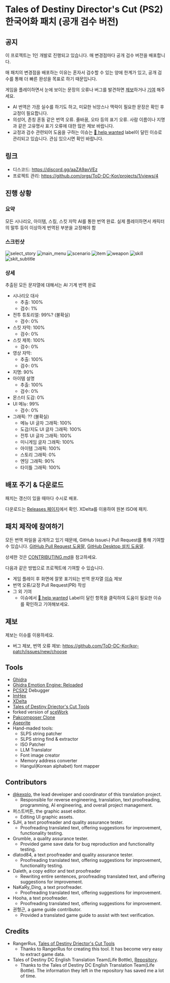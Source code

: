# Tales of Destiny Director's Cut (PS2) 한국어화 패치 (공개 검수 버전)

## 공지

이 프로젝트는 1인 개발로 진행되고 있습니다. 매 변경점마다 공개 검수 버전을 배포합니다.

매 패치의 변경점을 배포하는 이유는 혼자서 검수할 수 있는 양에 한계가 있고, 공개 검수를 통해 더 빠른 완성을 목표로 하기 때문입니다.

게임을 플레이하면서 눈에 보이는 문장의 오류나 버그를 발견하면 [제보](#제보)하거나 [기여](#패치-제작에-참여하기) 해주세요.

- AI 번역은 가끔 실수를 하기도 하고, 미묘한 뉘앙스나 맥락이 필요한 문장은 확인 후 교정이 필요합니다.
- 의성어, 존칭 혼동 같은 번역 오류. 줄바꿈, 오타 등의 표기 오류. 사람 이름이나 지명과 같은 고유명사 표기 오류에 대한 많은 제보 바랍니다.
- 교정과 검수 관련되어 도움을 구하는 이슈는 [🐤 help wanted](https://github.com/ToD-DC-Kor/kor-patch/issues?q=sort%3Aupdated-desc+is%3Aissue+is%3Aopen+label%3A%22%F0%9F%90%A4+help+wanted%22) label이 달린 이슈로 관리되고 있습니다. 관심 있으시면 확인 바랍니다.

## 링크

- 디스코드: https://discord.gg/aaZA9avVEz
- 프로젝트 관리: https://github.com/orgs/ToD-DC-Kor/projects/1/views/4

## 진행 상황

### 요약

모든 시나리오, 아이템, 스킬, 스킷 자막 AI를 통한 번역 완료. 실제 플레이하면서 캐릭터의 말투 등이 이상하게 번역된 부분을 교정해야 함

### 스크린샷

![select_story](./screenshots/select_story.png)
![main_menu](./screenshots/main_menu.png)
![scenario](./screenshots/scenario.png)
![item](./screenshots/item.png)
![weapon](./screenshots/weapon.png)
![skill](./screenshots/skill.png)
![skit_subtitle](./screenshots/skit_subtitle.png)

### 상세

추출된 모든 문자열에 대해서는 AI 기계 번역 완료

- 시나리오 대사
  - 추출: 100%
  - 검수: 1%
- 전투 튜토리얼: 99%? (불확실)
  - 검수: 0%
- 스킷 자막: 100%
  - 검수: 0%
- 스킷 제목: 100%
  - 검수: 0%
- 영상 자막:
  - 추출: 100%
  - 검수: 0%
- 지명: 90%
- 아이템 설명
  - 추출: 100%
  - 검수: 0%
- 몬스터 도감: 0%
- UI 메뉴: 99%
  - 검수: 0%
- 그래픽: ?? (불확실)
  - 메뉴 UI 글자 그래픽: 100%
  - 도감/지도 UI 글자 그래픽: 100%
  - 전투 UI 글자 그래픽: 100%
  - 미니게임 글자 그래픽: 100%
  - 아이템 그래픽: 100%
  - 스토리 그래픽: 0%
  - 엔딩 그래픽: 90%
  - 타이틀 그래픽: 100%

## 배포 주기 & 다운로드

패치는 갱신이 있을 때마다 수시로 배포.

다운로드는 [Releases 페이지](https://github.com/ToD-DC-Kor/kor-patch/releases)에서 확인. XDelta를 이용하여 원본 ISO에 패치.

## 패치 제작에 참여하기

모든 번역 파일을 공개하고 있기 때문에, GitHub Issue나 Pull Request를 통해 기여할 수 있습니다. [GitHub Pull Request 도움말](https://docs.github.com/ko/pull-requests/collaborating-with-pull-requests/proposing-changes-to-your-work-with-pull-requests/creating-a-pull-request), [GitHub Desktop 설치 도움말](https://docs.github.com/ko/desktop/installing-and-authenticating-to-github-desktop/setting-up-github-desktop).

상세한 것은 [CONTRIBUTING.md](./CONTRIBUTING.md)을 참고하세요.

다음과 같은 방법으로 프로젝트에 기여할 수 있습니다.

- 게임 플레이 후 화면에 잘못 표기되는 번역 문자열 [이슈](https://github.com/ToD-DC-Kor/kor-patch/issues/new/choose) 제보
- 번역 오류/교정 Pull Request(PR) 작성
- 그 외 기여
  - 이슈에서 [🐤 help wanted](https://github.com/ToD-DC-Kor/kor-patch/issues?q=sort%3Aupdated-desc+is%3Aissue+is%3Aopen+label%3A%22%F0%9F%90%A4+help+wanted%22) Label이 달린 항목을 클릭하여 도움이 필요한 이슈를 확인하고 기여해보세요.

## 제보

제보는 이슈를 이용하세요.

- 버그 제보, 번역 오류 제보: <https://github.com/ToD-DC-Kor/kor-patch/issues/new/choose>

## Tools

- [Ghidra](https://ghidra-sre.org/)
- [Ghidra Emotion Engine: Reloaded](https://github.com/chaoticgd/ghidra-emotionengine-reloaded)
- [PCSX2](https://pcsx2.net/) Debugger
- [ImHex](https://github.com/WerWolv/ImHex)
- [XDelta](https://www.romhacking.net/utilities/928/)
- [Tales of Destiny Driector's Cut Tools](https://www.romhacking.net/utilities/1419/)
- forked version of [sceWork](https://github.com/lifebottle/sceWork)
- [Pakcomposer Clone](https://github.com/lifebottle/Tales-of-Destiny-DC/tree/master/pakcomposer)
- [Aseprite](https://www.aseprite.org/)
- Hand-maded tools:
  - SLPS string patcher
  - SLPS string find & extractor
  - ISO Patcher
  - LLM Translator
  - Font image creator
  - Memory address converter
  - Hangul(Korean alphabet) font mapper

## Contributors

- [@kexplo](https://github.com/kexplo/), the lead developer and coordinator of this translation project.
  - Responsible for reverse engineering, translation, text proofreading, programming, AI engineering, and overall project management.
- 퍼스트버튼, the graphic asset editor.
  - Editing UI graphic assets.
- SJH, a text proofreader and quality assurance tester.
  - Proofreading translated text, offering suggestions for improvement, functionality testing.
- Grumble, a quality assurance tester.
  - Provided game save data for bug reproduction and functionality testing.
- dlatod84, a text proofreader and quality assurance tester.
  - Proofreading translated text, offering suggestions for improvement, functionality testing.
- Daleth, a copy editor and text proofreader
  - Rewriting entire sentences, proofreading translated text, and offering suggestions for improvement.
- NaKaRy\_Ding, a text proofreader.
  - Proofreading translated text, offering suggestions for improvement.
- Hooha, a text proofreader.
  - Proofreading translated text, offering suggestions for improvement.
- 권형근, a game guide contributor.
  - Provided a translated game guide to assist with text verification.

## Credits

- RangerRus, [Tales of Destiny Driector's Cut Tools](https://www.romhacking.net/utilities/1419/)
  - Thanks to RangerRus for creating this tool. It has become very easy to extract game data.
- Tales of Destiny DC English Translation Team(Life Bottle), [Repository](https://github.com/lifebottle/Tales-of-Destiny-DC).
  - Thanks to the Tales of Destiny DC English Translation Team(Life Bottle). The information they left in the repository has saved me a lot of time.
